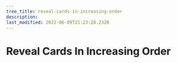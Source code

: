 ```yaml
---
tree_title: reveal-cards-in-increasing-order
description: 
last_modified: 2022-06-09T21:23:28.2328
---
```


# Reveal Cards In Increasing Order
